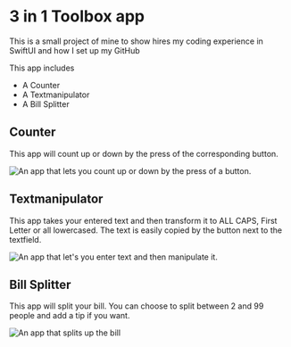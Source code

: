 # 3 in 1 Toolbox app

This is a small project of mine to show hires my coding experience in SwiftUI and how I set up my GitHub

This app includes
* A Counter
* A Textmanipulator
* A Bill Splitter

## Counter

This app will count up or down by the press of the corresponding button.

![An app that lets you count up or down by the press of a button.](https://i.imgur.com/O8W46uf.png)

## Textmanipulator

This app takes your entered text and then transform it to ALL CAPS, First Letter or all lowercased. The text is easily copied by the button next to the textfield.

![An app that let's you enter text and then manipulate it.](https://i.imgur.com/8Wy7Ikc.png)

## Bill Splitter

This app will split your bill. You can choose to split between 2 and 99 people and add a tip if you want.

![An app that splits up the bill](https://i.imgur.com/VoL8czZ.png)

